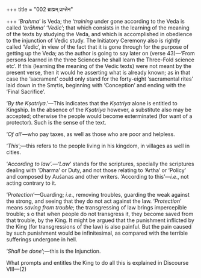 +++
title = "002 ब्राह्मम् प्राप्तेन"

+++
‘*Brahma*’ is Veda; the ‘*training* under gone according to the Veda is
called ‘*brāhma*’ ‘*Vedic*’; that which consists in the learning of the
meaning of the texts by studying the Veda, and which is accomplished in
obedience to the injunction of Vedic study. The Initiatory Ceremony also
is rightly called ‘Vedic’, in view of the fact that it is gone through
for the purpose of getting up the Veda; as the author is going to say
later on (verse 43)—‘From persons learned in the three Sciences he shall
learn the Three-Fold science etc’. If this (learning the meaning of the
Vedic texts) were not meant by the present verse, then it would he
asserting what is already known; as in that case the ‘sacrament’ could
only stand for the forty-eight ‘sacramental rites’ laid down in the
Smṛtis, beginning with ‘Conception’ and ending with the ‘Final
Sacrifice’.

‘*By the Kṣatriya*.’—This indicates that the *Kṣatriya* alone is
entitled to Kingship. In the absence of the *Kṣatriya* however, a
substitute also may be accepted; otherwise the people would become
exterminated (for want of a protector). Such is the sense of the text.

‘*Of all*’—who pay taxes, as well as those who are poor and helpless.

‘*This*’;—this refers to the people living in his kingdom, in villages
as well in cities.

‘*According to law’.—‘Law*’ stands for the scriptures, specially the
scriptures dealing with ‘Dharma’ or Duty, and not those relating to
‘Artha’ or ‘Policy’ and composed by Auśanas and other writers.
‘According to this’—*i.e*., not acting contrary to it.

‘*Protection*’—Guarding; *i.e*., removing troubles, guarding the weak
against the strong, and seeing that they do not act against the law.
‘*Protection*’ means *saving from trouble*; the transgressing of law
brings impercepible trouble; s o that when people do not transgress it,
they become saved from that trouble, by the King. It might be argued
that the punishment inflicted by the King (for transgressions of the
law) is also painful. But the pain caused by such punishment would be
infinitesimal, as compared with the terrible sufferings undergone in
hell.

‘*Shall be done*’;—this is the Injunction.

What prompts and entitles the King to do all this is explained in
Discourse VIII—(2)


